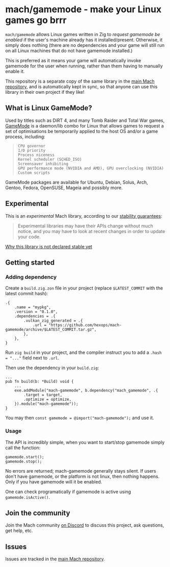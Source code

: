 # mach/gamemode - make your Linux games go brrr

`mach/gamemode` allows Linux games written in Zig to _request gamemode be enabled_ if the user's machine already has it installed/present. Otherwise, it simply does nothing (there are no dependencies and your game will still run on all Linux machines that do not have gamemode installed.)

This is preferred as it means your game will automatically invoke gamemode for the user when running, rather than them having to manually enable it.

This repository is a separate copy of the same library in the [main Mach repository](https://github.com/hexops/mach), and is automatically kept in sync, so that anyone can use this library in their own project if they like!

## What is Linux GameMode?

Used by titles such as DiRT 4, and many Tomb Raider and Total War games, [GameMode](https://github.com/FeralInteractive/gamemode) is a daemon/lib combo for Linux that allows games to request a set of optimisations be temporarily applied to the host OS and/or a game process, including:

>     CPU governor
>     I/O priority
>     Process niceness
>     Kernel scheduler (SCHED_ISO)
>     Screensaver inhibiting
>     GPU performance mode (NVIDIA and AMD), GPU overclocking (NVIDIA)
>     Custom scripts

GameMode packages are available for Ubuntu, Debian, Solus, Arch, Gentoo, Fedora, OpenSUSE, Mageia and possibly more.

## Experimental

This is an _experimental_ Mach library, according to our [stability guarantees](https://machengine.org/next/docs/libs/):

> Experimental libraries may have their APIs change without much notice, and you may have to look at recent changes in order to update your code.

[Why this library is not declared stable yet](https://machengine.org/next/docs/libs/experimental/#gamemode)

## Getting started

### Adding dependency

Create a `build.zig.zon` file in your project (replace `$LATEST_COMMIT` with the latest commit hash):

```
.{
    .name = "mypkg",
    .version = "0.1.0",
    .dependencies = .{
        .vulkan_zig_generated = .{
            .url = "https://github.com/hexops/mach-gamemode/archive/$LATEST_COMMIT.tar.gz",
        },
    },
}
```

Run `zig build` in your project, and the compiler instruct you to add a `.hash = "..."` field next to `.url`.

Then use the dependency in your `build.zig`:

```zig
...
pub fn build(b: *Build) void {
    ...
    exe.addModule("mach-gamemode", b.dependency("mach_gamemode", .{
        .target = target,
        .optimize = optimize,
    }).module("mach-gamemode"));
}
```

You may then `const gamemode = @import("mach-gamemode");` and use it.

### Usage

The API is incredibly simple, when you want to start/stop gamemode simply call the function:

```
gamemode.start();
gamemode.stop();
```

No errors are returned; mach-gamemode generally stays silent. If users don't have gamemode, or the platform is not linux, then nothing happens. Only if you have gamemode will it be enabled.

One can check programatically if gamemode is active using `gamemode.isActive()`.

## Join the community

Join the Mach community [on Discord](https://discord.gg/XNG3NZgCqp) to discuss this project, ask questions, get help, etc.

## Issues

Issues are tracked in the [main Mach repository](https://github.com/hexops/mach/issues?q=is%3Aissue+is%3Aopen+label%3Agamemode).
